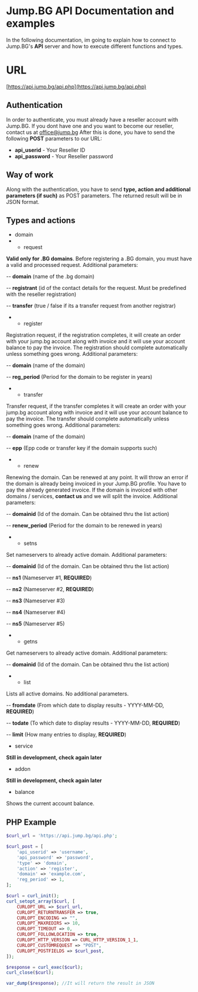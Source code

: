 # Jump.BG API Documentation and examples
In the following documentation, im going to explain how to connect to Jump.BG's **API** server and how to execute different functions and types.

# URL
[https://api.jump.bg/api.php](https://api.jump.bg/api.php)

## Authentication

In order to authenticate, you must already have a reseller account with Jump.BG. If you  dont have one and you want to become our reseller, contact us at office@jump.bg
After this is done, you have to send the following **POST** parameters to our URL:

- **api_userid** - Your Reseller ID
- **api_password** - Your Reseller password

## Way of work
Along with the authentication, you have to send **type, action and additional parameters (if such)** as POST parameters. The returned result will be in JSON format.

## Types and actions

- domain
- - request 

**Valid only for .BG domains**. Before registering a .BG domain, you must have a valid and processed request. Additional parameters:

-- **domain** (name of the .bg domain)

-- **registrant** (id of the contact details for the request. Must be predefined with the reseller registration)

-- **transfer**  (true / false if its a transfer request from another registrar)

-  - register

Registration request, if the registration completes, it will create an order with your jump.bg account along with invoice and it will use your account balance to pay the invoice. The registration should complete automatically unless something goes wrong. Additional parameters:

-- **domain** (name of the domain)

-- **reg_period** (Period for the domain to be register in years)

- - transfer

Transfer request, if the transfer completes  it will create an order with your jump.bg account along with invoice and it will use your account balance to pay the invoice. The transfer should complete automatically unless something goes wrong. Additional parameters:

-- **domain** (name of the domain)

-- **epp** (Epp code or transfer key if the domain supports such)

-  - renew

Renewing the domain. Can be renewed at any point. It will throw an error if the domain is already being invoiced in your Jump.BG profile. You have to pay the already generated invoice. If the domain is invoiced with other domains / services, **contact us** and we will split the invoice. Additional parameters:

-- **domainid** (Id of the domain. Can be obtained thru the list action)

-- **renew_period** (Period for the domain to be renewed in years)

- - setns

Set nameservers to already active domain. Additional parameters:

-- **domainid** (Id of the domain. Can be obtained thru the list action)

-- **ns1** (Nameserver #1, **REQUIRED**)

-- **ns2** (Nameserver #2, **REQUIRED**)

-- **ns3** (Nameserver #3)

-- **ns4** (Nameserver #4)

-- **ns5** (Nameserver #5)

- - getns

Get nameservers to already active domain. Additional parameters:

-- **domainid** (Id of the domain. Can be obtained thru the list action)


- - list

Lists all active domains. No additional parameters.

-- **fromdate** (From which date to display results - YYYY-MM-DD, **REQUIRED**)

-- **todate** (To which date to display results - YYYY-MM-DD, **REQUIRED**)

-- **limit** (How many entries to display, **REQUIRED**)


- service

**Still in development, check again later**
- addon

**Still in development, check again later**
- balance

Shows the current account balance.

## PHP Example

```php
$curl_url = 'https://api.jump.bg/api.php';

$curl_post = [
	'api_userid' => 'username',
	'api_password' => 'password',
	'type' => 'domain',
	'action' => 'register',
	'domain' => 'example.com',
	'reg_period' => 1,
];

$curl = curl_init();
curl_setopt_array($curl, [
	CURLOPT_URL => $curl_url,
	CURLOPT_RETURNTRANSFER => true,
	CURLOPT_ENCODING => "",
	CURLOPT_MAXREDIRS => 10,
	CURLOPT_TIMEOUT => 0,
	CURLOPT_FOLLOWLOCATION => true,
	CURLOPT_HTTP_VERSION => CURL_HTTP_VERSION_1_1,
	CURLOPT_CUSTOMREQUEST => "POST",
	CURLOPT_POSTFIELDS => $curl_post,
]);

$response = curl_exec($curl);
curl_close($curl);

var_dump($response); //It will return the result in JSON
```

